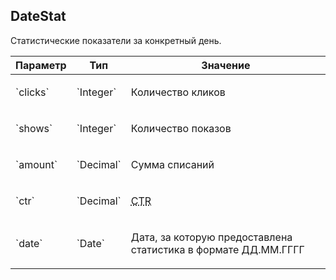 
## DateStat

Статистические показатели за конкретный день.

<table>
    <thead>
        <tr><th>Параметр</th><th>Тип</th><th>Значение</th></tr>
    </thead>
    <tbody>
        <tr>
            <td>`clicks`</td>
            <td>`Integer`</td>
            <td><p>Количество кликов</p></td>
        </tr><tr>
            <td>`shows`</td>
            <td>`Integer`</td>
            <td><p>Количество показов</p></td>
        </tr><tr>
            <td>`amount`</td>
            <td>`Decimal`</td>
            <td><p>Сумма списаний</p></td>
        </tr><tr>
            <td>`ctr`</td>
            <td>`Decimal`</td>
            <td><p><abbr title="Click-Through Rate">CTR</abbr></p></td>
        </tr><tr>
            <td>`date`</td>
            <td>`Date`</td>
            <td><p>Дата, за которую предоставлена статистика
в формате ДД.ММ.ГГГГ</p></td>
        </tr>
    </tbody>
</table>